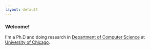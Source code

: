 ```yaml
---
layout: default
---
```


### Welcome!

I'm a Ph.D and doing research in [Department of Computer Science](http://www.cs.uchicago.edu) at [University of Chicago](http://www.uchicago.edu).

